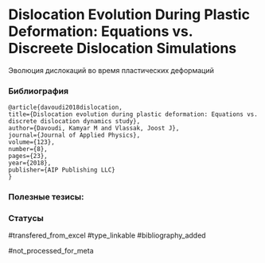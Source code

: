 # Dislocation Evolution During Plastic Deformation: Equations vs. Discreete Dislocation Simulations

Эволюция дислокаций во время пластических деформаций

### Библиография
```
@article{davoudi2018dislocation,
title={Dislocation evolution during plastic deformation: Equations vs. discrete dislocation dynamics study},
author={Davoudi, Kamyar M and Vlassak, Joost J},
journal={Journal of Applied Physics},
volume={123},
number={8},
pages={23},
year={2018},
publisher={AIP Publishing LLC}
}
```

### Полезные тезисы:

### Статусы
#transfered_from_excel 
#type_linkable 
#bibliography_added

#not_processed_for_meta
